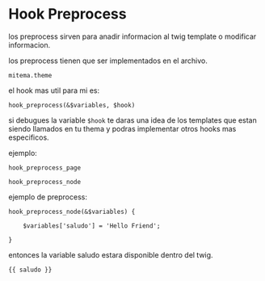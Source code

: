 # Hook Preprocess

los preprocess sirven para anadir informacion al twig template o modificar informacion.

los preprocess tienen que ser implementados en el archivo.

```
mitema.theme
```

el hook mas util para mi es:

```
hook_preprocess(&$variables, $hook)
```

si debugues la variable `$hook` te daras una idea de los templates que estan siendo llamados en tu thema y podras implementar otros hooks mas especificos.

ejemplo:

```
hook_preprocess_page

hook_preprocess_node
```

ejemplo de preprocess:

```
hook_preprocess_node(&$variables) {
	
	$variables['saludo'] = 'Hello Friend';
	
}
```
entonces la variable saludo estara disponible dentro del twig.

```
{{ saludo }}
```